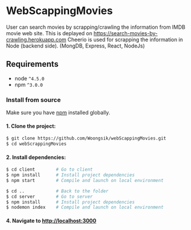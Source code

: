 # WebScappingMovies
User can search movies by scrapping/crawling the information from IMDB movie web site.
This is deplayed on https://search-movies-by-crawling.herokuapp.com
Cheerio is used for scrapping the information in Node (backend side). 
(MongDB, Express, React, NodeJs) 


## Requirements

- node `^4.5.0`
- npm `^3.0.0`

### Install from source

Make sure you have [npm](https://www.npmjs.com/get-npm) installed globally.

#### 1. Clone the project:

```bash
$ git clone https://github.com/Woongsik/webScappingMovies.git
$ cd webScrappingMovies
```

#### 2. Install dependencies:

```bash
$ cd client        # Go to client
$ npm install      # Install project dependencies
$ npm start        # Compile and launch on local environment

$ cd ..            # Back to the folder
$ cd server        # Go to server
$ npm install      # Install project dependencies
$ nodemon index    # Compile and launch on local environment
```

#### 4. Navigate to [http://localhost:3000](http://localhost:3000)
